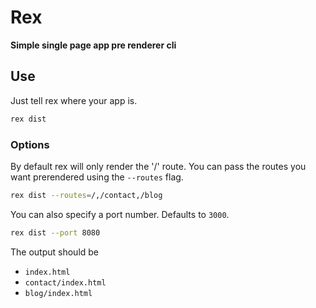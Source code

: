# Rex
**Simple single page app pre renderer cli**

## Use

Just tell rex where your app is.
```sh
rex dist
```

### Options

By default rex will only render the '/' route.
You can pass the routes you want prerendered using the `--routes` flag.
```sh
rex dist --routes=/,/contact,/blog
```

You can also specify a port number. Defaults to `3000`.
```sh
rex dist --port 8080
```

The output should be
* `index.html`
* `contact/index.html`
* `blog/index.html`

